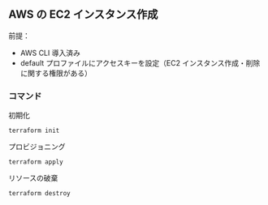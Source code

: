 ## AWS の EC2 インスタンス作成
前提：
- AWS CLI 導入済み
- default プロファイルにアクセスキーを設定（EC2 インスタンス作成・削除に関する権限がある）

### コマンド
初期化
```
terraform init
```

プロビジョニング
```
terraform apply
```

リソースの破棄
```
terraform destroy
```
